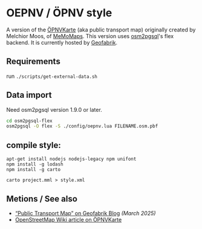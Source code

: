 # OEPNV / ÖPNV style

A version of the [ÖPNVKarte](https://www.öpnvkarte.de/) (aka public transport map) originally created by Melchior Moos, of [MeMoMaps](https://memomaps.de/). This version uses [osm2pgsql](https://osm2pgsql.org/)'s flex backend. It is currently hosted by [Geofabrik](https://geofabrik.de).

## Requirements

run `./scripts/get-external-data.sh`

## Data import

Need osm2pgsql version 1.9.0 or later.

```bash
cd osm2pgsql-flex
osm2pgsql -O flex -S ./config/oepnv.lua FILENAME.osm.pbf
```

## compile style:

```
apt-get install nodejs nodejs-legacy npm unifont
npm install -g lodash
npm install -g carto

carto project.mml > style.xml
```

## Metions / See also

* [“Public Transport Map” on Geofabrik Blog](https://blog.geofabrik.de/index.php/2025/03/21/public-transport-map/) _(March 2025)_
* [OpenStreetMap Wiki article on ÖPNVKarte](https://wiki.openstreetmap.org/wiki/%C3%96PNVKarte)
